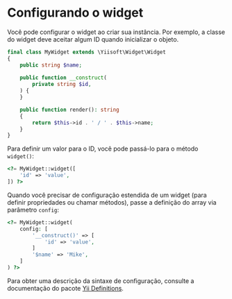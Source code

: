 # Configurando o widget

Você pode configurar o widget ao criar sua instância. Por exemplo, a classe do widget deve aceitar algum ID quando
inicializar o objeto.

```php
final class MyWidget extends \Yiisoft\Widget\Widget
{
    public string $name;
    
    public function __construct(
        private string $id,
    ) {
    }

    public function render(): string
    {
        return $this->id . ' / ' . $this->name;
    }
}
```

Para definir um valor para o ID, você pode passá-lo para o método `widget()`:

```php
<?= MyWidget::widget([
    'id' => 'value',
]) ?>
```

Quando você precisar de configuração estendida de um widget (para definir propriedades ou chamar métodos), passe a definição do array via
parâmetro `config`:

```php
<?= MyWidget::widget(
    config: [
        '__construct()' => [
            'id' => 'value',
        ]
        '$name' => 'Mike',
    ]
) ?>
```

Para obter uma descrição da sintaxe de configuração, consulte a documentação do pacote
[Yii Definitions](https://github.com/yiisoft/definitions#arraydefinition).
